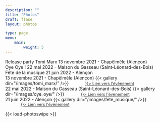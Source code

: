 ```yaml
---
description: ""
title: "Photos"
draft: flase
layout: photos

type: page
menu:
    main:
        weight: 5
---
```

<div class="tabs">
    <div data-tab-value="#tomi_marx_release">
        <span class="tab-title">Release party Tomi Marx</span>
        <span class="tab-info">13 novembre 2021 - Chapêlmêle (Alençon)</span>
    </div>
    <div data-tab-value="#maison_gasseau">
        <span class="tab-title">Oye Oye !</span>
        <span class="tab-info">22 mai 2022 - Maison du Gasseau (Saint-Léonard-des-Bois)</span>
    </div>
    <div data-tab-value="#fete_musique">
        <span class="tab-title">Fête de la musique</span>
        <span class="tab-info">21 juin 2022 - Alençon</span>
    </div>
</div>

<div class="tab-content">
    <div class="tabs__tab active" id="tomi_marx_release" data-tab-info>
        <span class="mobile-info">13 novembre 2021 - Chapêlmêle (Alençon)</span>
        {{< gallery dir="/images/tomi_marx/" />}}
        <a style="color: #333333; font-size: 0.8rem; margin-left: 3rem" 
           href={{<ref "/news/tomi-marx-ep" >}}> 
            Lien vers l'évènement
        </a>
    </div>
    <div class="tabs__tab" id="maison_gasseau" data-tab-info>
         <span class="mobile-info">22 mai 2022 - Maison du Gasseau (Saint-Léonard-des-Bois)</span>
        {{< gallery dir="/images/oye_oye/" />}}
        <a style="color: #333333; font-size: 0.8rem; margin-left: 3rem" 
           href={{<ref "/news/oye-oye" >}}> 
            Lien vers l'évènement
        </a>
    </div>
      <div class="tabs__tab" id="fete_musique" data-tab-info>
        <span class="mobile-info">21 juin 2022 - Alençon</span>
        {{< gallery dir="/images/fete_musique/" />}}
        <a style="color: #333333; font-size: 0.8rem; margin-left: 3rem" 
           href={{<ref "/news/origamie-fête-la-musique" >}}> 
            Lien vers l'évènement
        </a>
    </div>
</div>

{{< load-photoswipe >}}